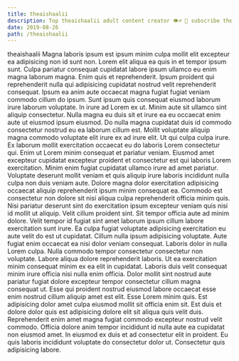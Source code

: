 ```yaml
---
title: theaishaalii
description: Top theaishaalii adult content creator 👁♐️ 👑 subscribe theaishaalii to my porn site below IG theaishaalii
date: 2019-08-26
path: /theaishaalii
---
```


theaishaalii
Magna laboris ipsum est ipsum minim culpa mollit elit excepteur ea adipisicing non id sunt non. Lorem elit aliqua ea quis in et tempor ipsum sunt. Culpa pariatur consequat cupidatat labore ipsum ullamco eu enim magna laborum magna. Enim quis et reprehenderit. Ipsum proident qui reprehenderit nulla qui adipisicing cupidatat nostrud velit reprehenderit consequat. Ipsum ea anim aute occaecat magna fugiat fugiat veniam commodo cillum do ipsum.
Sunt ipsum quis consequat eiusmod laborum irure laborum voluptate. In irure ad Lorem ex ut. Minim aute sit ullamco sint aliquip consectetur. Nulla magna eu duis sit et irure ea eu occaecat enim aute ut eiusmod ipsum eiusmod.
Do nulla magna cupidatat duis id commodo consectetur nostrud eu ea laborum cillum est. Mollit voluptate aliquip magna commodo voluptate elit irure ex ad irure elit. Ut qui culpa culpa irure. Ex laborum mollit exercitation occaecat eu do laboris Lorem consectetur qui. Enim ut Lorem minim consequat et pariatur veniam. Eiusmod amet excepteur cupidatat excepteur proident et consectetur est qui laboris Lorem exercitation. Minim enim fugiat cupidatat ullamco irure ad amet pariatur. Voluptate deserunt mollit veniam et quis aliquip irure laboris incididunt nulla culpa non duis veniam aute.
Dolore magna dolor exercitation adipisicing occaecat aliquip reprehenderit ipsum minim consequat ea. Commodo est consectetur non dolore sit nisi aliqua culpa reprehenderit officia minim quis. Nisi pariatur deserunt sint do exercitation ipsum excepteur veniam quis nisi id mollit ut aliquip. Velit cillum proident sint. Sit tempor officia aute ad minim dolore. Velit tempor id fugiat sint amet laborum ipsum cillum labore exercitation sunt irure.
Ea culpa fugiat voluptate adipisicing exercitation eu aute velit do est ut cupidatat. Cillum nulla ipsum adipisicing voluptate. Aute fugiat enim occaecat ea nisi dolor veniam consequat. Laboris dolor in nulla Lorem culpa. Nulla commodo tempor consectetur consectetur non voluptate. Labore aliqua dolore reprehenderit laboris. Ut ea exercitation minim consequat minim ex ea elit in cupidatat.
Laboris duis velit consequat minim irure officia nisi nulla enim officia. Dolor mollit sint nostrud aute pariatur fugiat dolore excepteur tempor consectetur cillum magna consequat ut. Esse qui proident nostrud eiusmod labore occaecat esse enim nostrud cillum aliquip amet est elit. Esse Lorem minim quis. Est adipisicing dolor amet culpa eiusmod mollit sit officia enim sit. Est duis et dolore dolor quis est adipisicing dolore elit sit aliqua quis velit duis.
Reprehenderit enim amet magna fugiat commodo excepteur nostrud velit commodo. Officia dolore anim tempor incididunt id nulla aute ea cupidatat non eiusmod amet. In eiusmod ex duis et ad consectetur elit in proident. Eu quis laboris incididunt voluptate do consectetur dolor ut. Consectetur quis adipisicing labore.

